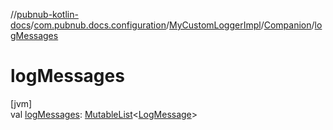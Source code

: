 //[pubnub-kotlin-docs](../../../../index.md)/[com.pubnub.docs.configuration](../../index.md)/[MyCustomLoggerImpl](../index.md)/[Companion](index.md)/[logMessages](log-messages.md)

# logMessages

[jvm]\
val [logMessages](log-messages.md): [MutableList](https://kotlinlang.org/api/core/kotlin-stdlib/kotlin.collections/-mutable-list/index.html)&lt;[LogMessage](../../../../../../pubnub-kotlin/pubnub-kotlin-core-api/pubnub-kotlin-core-api/com.pubnub.api.logging/-log-message/index.md)&gt;
